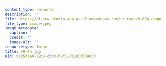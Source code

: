 ```yaml
---
content_type: resource
description: ''
file: https://ol-ocw-studio-app-qa.s3.amazonaws.com/courses/6-004-computation-structures-spring-2017/9105d1a099c8cbd3b2f1d31d0d868e5d_v9-th.jpg
file_type: image/jpeg
image_metadata:
  caption: ''
  credit: ''
  image-alt: ''
resourcetype: Image
title: v9-th.jpg
uid: 9105d1a0-99c8-cbd3-b2f1-d31d0d868e5d
---
```

